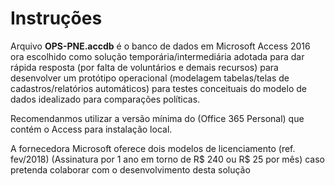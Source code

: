 # Instruções

Arquivo **OPS-PNE.accdb** é o banco de dados em Microsoft Access 2016 ora escolhido como solução temporária/intermediária adotada para dar rápida resposta (por falta de voluntários e demais recursos) para desenvolver um protótipo operacional (modelagem tabelas/telas de cadastros/relatórios automáticos) para testes conceituais do modelo de dados idealizado para comparações políticas.

Recomendanmos utilizar a versão mínima do (Office 365 Personal) que contém o Access para instalação local.

A fornecedora Microsoft oferece dois modelos de licenciamento (ref. fev/2018) (Assinatura por 1 ano em torno de R$ 240 ou 
R$ 25 por mês) caso pretenda colaborar com o desenvolvimento desta solução
